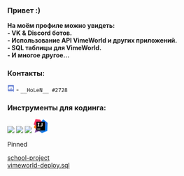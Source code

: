 ### Привет :)
**На моём профиле можно увидеть:<br> - VK & Discord ботов.<br> - Использование API VimeWorld и других приложений.<br> - SQL таблицы для VimeWorld.<br> - И многое другое...**

### Контакты:
<img height="16" src="https://github.com/HoLeNYT/HoLeNYT/blob/main/favicon/discord.ico"> - ```__HoLeN__ #2728```

### Инструменты для кодинга:

<a href="https://dashboard.heroku.com/"><img height="32" src="https://github.com/HoLeNYT/HoLeNYT/blob/main/favicon/heroku.ico"></a>
<a href="https://nodejs.org/ru/"><img height="32" src="https://github.com/HoLeNYT/HoLeNYT/blob/main/favicon/nodejs.ico"></a>
<a href="https://code.visualstudio.com/"><img height="32" src="https://github.com/HoLeNYT/HoLeNYT/blob/main/favicon/vsc.ico"></a>
<a href="https://www.jetbrains.com/ru-ru/idea/download/#section=windows"><img height="32" src="https://github.com/HoLeNYT/HoLeNYT/blob/main/favicon/idea.png"></a>

Pinned

[school-project](https://github.com/HoLeNYT/school-project "Pascal")<br>
[vimeworld-deploy.sql](https://github.com/HoLeNYT/vimeworld-deploy.sql "SQL")

<!--
**HoLeNYT/HoLeNYT** is a ✨ _special_ ✨ repository because its `README.md` (this file) appears on your GitHub profile.

Here are some ideas to get you started:

Hi there 👋

- 🔭 I’m currently working on ...
- 🌱 I’m currently learning ...
- 👯 I’m looking to collaborate on ...
- 🤔 I’m looking for help with ...
- 💬 Ask me about ...
- 📫 How to reach me: ...
- 😄 Pronouns: ...
- ⚡ Fun fact: ...
-->
